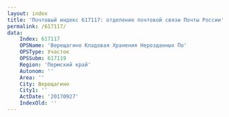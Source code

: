 ```yaml
---
layout: index
title: 'Почтовый индекс 617117: отделение почтовой связи Почты России'
permalink: /617117/
data:
    Index: 617117
    OPSName: 'Верещагино Кладовая Хранения Нерозданных По'
    OPSType: Участок
    OPSSubm: 617119
    Region: 'Пермский край'
    Autonom: ''
    Area: ''
    City: Верещагино
    City1: ''
    ActDate: '20170927'
    IndexOld: ''
---
```

